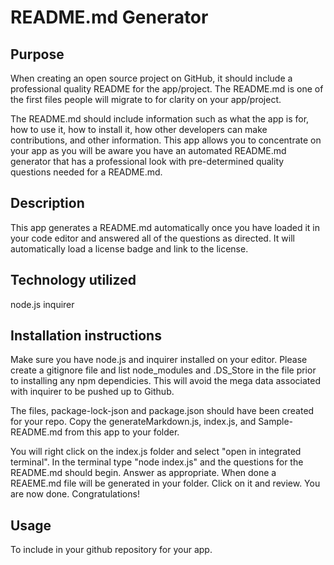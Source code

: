 # README.md Generator

## Purpose

When creating an open source project on GitHub, it should include a professional quality README for the app/project. The README.md is one of the first files people will migrate to for clarity on your app/project.  

The README.md should include information such as what the app is for, how to use it, how to install it, how other developers can make contributions, and other information. This app allows you to concentrate on your app as you will be aware you have an automated README.md generator that has a professional look with pre-determined quality questions needed for a README.md.

## Description
This app generates a README.md automatically once you have loaded it in your code editor and answered all of the questions as directed. It will automatically load a license badge and link to the license. 

## Technology utilized
node.js
inquirer

## Installation instructions
Make sure you have node.js and inquirer installed on your editor. Please create a gitignore file and list node_modules and .DS_Store in the file prior to installing any npm dependicies. This will avoid the mega data associated with inquirer to be pushed up to Github. 

The files, package-lock-json and package.json should have been created for your repo. Copy the generateMarkdown.js, index.js, and Sample-README.md from this app to your folder.

You will right click on the index.js folder and select "open in integrated terminal". In the terminal type "node index.js" and the questions for the README.md should begin.  Answer as appropriate. When done a REAEME.md file will be generated in your folder.  Click on it and review.  You are now done. Congratulations!

## Usage
To include in your github repository for your app.


